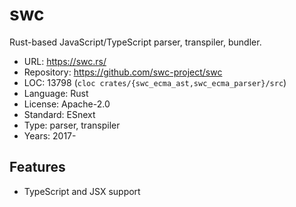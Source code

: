# swc

Rust-based JavaScript/TypeScript parser, transpiler, bundler.

* URL:        https://swc.rs/
* Repository: https://github.com/swc-project/swc
* LOC:        13798 (`cloc crates/{swc_ecma_ast,swc_ecma_parser}/src`)
* Language:   Rust
* License:    Apache-2.0
* Standard:   ESnext
* Type:       parser, transpiler
* Years:      2017-

## Features

* TypeScript and JSX support
